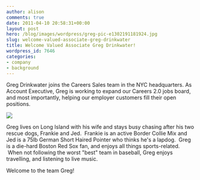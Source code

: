 ```yaml
---
author: alison
comments: true
date: 2011-04-10 20:58:31+00:00
layout: post
hero: /blog/images/wordpress/greg-pic-e1302191181924.jpg
slug: welcome-valued-associate-greg-drinkwater
title: Welcome Valued Associate Greg Drinkwater!
wordpress_id: 7646
categories:
- company
- background
---
```


Greg Drinkwater joins the Careers Sales team in the NYC headquarters. As Account Executive, Greg is working to expand our Careers 2.0 jobs board, and most importantly, helping our employer customers fill their open positions.

[![](/blog/images/wordpress/greg-pic-e1302191181924.jpg)](/blog/images/wordpress/greg-pic.jpg)

Greg lives on Long Island with his wife and stays busy chasing after his two rescue dogs, Frankie and Jed.  Frankie is an active Border Collie Mix and Jed is a 75lb German Short Haired Pointer who thinks he's a lapdog.  Greg is a die-hard Boston Red Sox fan, and enjoys all things sports-related.  When not following the worst "best" team in baseball, Greg enjoys travelling, and listening to live music.

Welcome to the team Greg!
